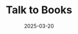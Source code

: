 ---
title: Talk to Books
summary: This vibe project was developed using gemini openAPIs and googlebooks API, with an idea to look for answers of "How to" question from the wisdom of what has already been published in various fiction and non-fiction books. Inspired from - https://books.google.com/talktobooks/
tags:
  - Fun
  - Vibe Coding
date: '2025-03-20'

# Optional external URL for project (replaces project detail page).
external_link: ''

image:
  caption: 
  focal_point: 

url_code: 'https://github.com/pds-96/talk2books'
url_pdf: ''
url_slides: ''
url_video: ''

# Slides (optional).
#   Associate this project with Markdown slides.
#   Simply enter your slide deck's filename without extension.
#   E.g. `slides = "example-slides"` references `content/slides/example-slides.md`.
#   Otherwise, set `slides = ""`.
---
